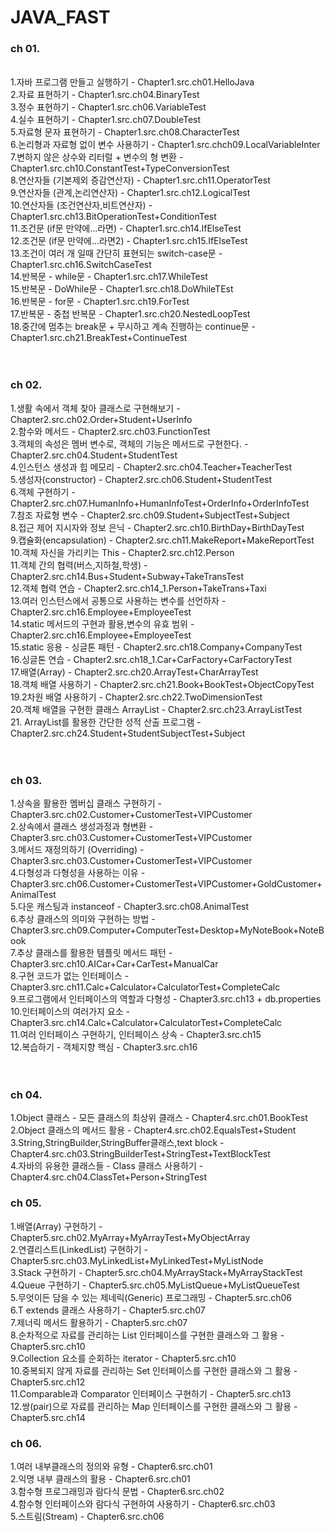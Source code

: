 <h1>JAVA_FAST</h1>

<h3>ch 01.</h3> <br>
  1.자바 프로그램 만들고 실행하기 -  Chapter1.src.ch01.HelloJava<br>
  2.자료 표현하기 - Chapter1.src.ch04.BinaryTest<br>
  3.정수 표현하기 - Chapter1.src.ch06.VariableTest<br>
  4.실수 표현하기 - Chapter1.src.ch07.DoubleTest<br>
  5.자료형 문자 표현하기 - Chapter1.src.ch08.CharacterTest<br>
  6.논리형과 자료형 없이 변수 사용하기 - Chapter1.src.chch09.LocalVariableInter<br>
  7.변하지 않은 상수와 리터럴 + 변수의 형 변환 - Chapter1.src.ch10.ConstantTest+TypeConversionTest<br>
  8.연산자들 (기본제외 증감연산자) - Chapter1.src.ch11.OperatorTest<br>
  9.연산자들 (관계,논리연산자) - Chapter1.src.ch12.LogicalTest<br>
  10.연산자들 (조건연산자,비트연산자) - Chapter1.src.ch13.BitOperationTest+ConditionTest<br>
  11.조건문 (if문 만약에...라면) - Chapter1.src.ch14.IfElseTest<br>
  12.조건문 (if문 만약에...라면2) - Chapter1.src.ch15.IfElseTest<br>
  13.조건이 여러 개 일때 간단히 표현되는 switch-case문 - Chapter1.src.ch16.SwitchCaseTest<br>
  14.반복문 - while문 - Chapter1.src.ch17.WhileTest<br>
  15.반복문 - DoWhile문 - Chapter1.src.ch18.DoWhileTEst<br>
  16.반복문 - for문 - Chapter1.src.ch19.ForTest<br>
  17.반복문 - 중첩 반복문 - Chapter1.src.ch20.NestedLoopTest<br>
  18.중간에 멈추는 break문 + 무시하고 계속 진행하는 continue문 - Chapter1.src.ch21.BreakTest+ContinueTest<br><br><br>

 <h3> ch 02.</h3>
   1.생활 속에서 객체 찾아 클래스로 구현해보기 - Chapter2.src.ch02.Order+Student+UserInfo<br>
   2.함수와 메서드 - Chapter2.src.ch03.FunctionTest<br>
   3.객체의 속성은 멤버 변수로, 객체의 기능은 메서드로 구현한다. - Chapter2.src.ch04.Student+StudentTest<br>
   4.인스턴스 생성과 힙 메모리 - Chapter2.src.ch04.Teacher+TeacherTest<br>
   5.생성자(constructor) - Chapter2.src.ch06.Student+StudentTest<br>
   6.객체 구현하기 - Chapter2.src.ch07.HumanInfo+HumanInfoTest+OrderInfo+OrderInfoTest<br>
   7.참조 자료형 변수 - Chapter2.src.ch09.Student+SubjectTest+Subject<br>
   8.접근 제어 지시자와 정보 은닉 - Chapter2.src.ch10.BirthDay+BirthDayTest<br>
   9.캡슐화(encapsulation) - Chapter2.src.ch11.MakeReport+MakeReportTest<br>
   10.객체 자신을 가리키는 This - Chapter2.src.ch12.Person<br>
   11.객체 간의 협력(버스,지하철,학생) - Chapter2.src.ch14.Bus+Student+Subway+TakeTransTest<br>
   12.객체 협력 연습 - Chapter2.src.ch14_1.Person+TakeTrans+Taxi<br>
   13.여러 인스턴스에서 공통으로 사용하는 변수를 선언하자 - Chapter2.src.ch16.Employee+EmployeeTest<br>
   14.static 메서드의 구현과 활용,변수의 유효 범위 - Chapter2.src.ch16.Employee+EmployeeTest<br>
   15.static 응용 - 싱글톤 패턴 - Chapter2.src.ch18.Company+CompanyTest<br>
   16.싱글톤 연습 - Chapter2.src.ch18_1.Car+CarFactory+CarFactoryTest<br>
   17.배열(Array) - Chapter2.src.ch20.ArrayTest+CharArrayTest<br>
   18.객체 배열 사용하기 - Chapter2.src.ch21.Book+BookTest+ObjectCopyTest<br>
   19.2차원 배열 사용하기 - Chapter2.src.ch22.TwoDimensionTest<br>
   20.객체 배열을 구현한 클래스 ArrayList - Chapter2.src.ch23.ArrayListTest<br>
   21. ArrayList를 활용한 간단한 성적 산출 프로그램 - Chapter2.src.ch24.Student+StudentSubjectTest+Subject<br><br><br>

   <h3> ch 03. </h3>
   1.상속을 활용한 멤버십 클래스 구현하기 - Chapter3.src.ch02.Customer+CustomerTest+VIPCustomer<br>
   2.상속에서 클래스 생성과정과 형변환 - Chapter3.src.ch03.Customer+CustomerTest+VIPCustomer<br>
   3.메서드 재정의하기 (Overriding) - Chapter3.src.ch03.Customer+CustomerTest+VIPCustomer<br>
   4.다형성과 다형성을 사용하는 이유 - Chapter3.src.ch06.Customer+CustomerTest+VIPCustomer+GoldCustomer+AnimalTest<br>
   5.다운 캐스팅과 instanceof - Chapter3.src.ch08.AnimalTest<br>
   6.추상 클래스의 의미와 구현하는 방법 - Chapter3.src.ch09.Computer+ComputerTest+Desktop+MyNoteBook+NoteBook<br>
   7.추상 클래스를 활용한 템플릿 메서드 패턴 - Chapter3.src.ch10.AICar+Car+CarTest+ManualCar<br>
   8.구현 코드가 없는 인터페이스 - Chapter3.src.ch11.Calc+Calculator+CalculatorTest+CompleteCalc<br>
   9.프로그램에서 인터페이스의 역할과 다형성 - Chapter3.src.ch13 + db.properties<br>
   10.인터페이스의 여러가지 요소 - Chapter3.src.ch14.Calc+Calculator+CalculatorTest+CompleteCalc<br>
   11.여러 인터페이스 구현하기, 인터페이스 상속 - Chapter3.src.ch15<br>
   12.복습하기 - 객체지향 핵심 - Chapter3.src.ch16
   <br><br><br>

   <h3> ch 04. </h3>
   1.Object 클래스 - 모든 클래스의 최상위 클래스 - Chapter4.src.ch01.BookTest<br>
   2.Object 클래스의 메서드 활용 - Chapter4.src.ch02.EqualsTest+Student<br>
   3.String,StringBuilder,StringBuffer클래스,text block - Chapter4.src.ch03.StringBuilderTest+StringTest+TextBlockTest<br>
   4.자바의 유용한 클래스들 - Class 클래스 사용하기 - Chapter4.src.ch04.ClassTet+Person+StringTest<br> 

   <h3> ch 05. </h3>
   1.배열(Array) 구현하기 - Chapter5.src.ch02.MyArray+MyArrayTest+MyObjectArray  <br>
   2.연결리스트(LinkedList) 구현하기 - Chapter5.src.ch03.MyLinkedList+MyLinkedTest+MyListNode<br>
   3.Stack 구현하기 - Chapter5.src.ch04.MyArrayStack+MyArrayStackTest<br>
   4.Queue 구현하기 - Chapter5.src.ch05.MyListQueue+MyListQueueTest<br>
   5.무엇이든 담을 수 있는 제네릭(Generic) 프로그래밍 - Chapter5.src.ch06<br>
   6.T extends 클래스 사용하기 - Chapter5.src.ch07<br>
   7.제너릭 메서드 활용하기 - Chapter5.src.ch07<br>
   8.순차적으로 자료를 관리하는 List 인터페이스를 구현한 클래스와 그 활용 - Chapter5.src.ch10<br>
   9.Collection 요소를 순회하는 iterator - Chapter5.src.ch10<br>
   10.중복되지 않게 자료를 관리하는 Set 인터페이스를 구현한 클래스와 그 활용 - Chapter5.src.ch12<br>
   11.Comparable과 Comparator 인터페이스 구현하기 - Chapter5.src.ch13<br>
   12.쌍(pair)으로 자료를 관리하는 Map 인터페이스를 구현한 클래스와 그 활용 - Chapter5.src.ch14<br>

   <h3> ch 06. </h3>
   1.여러 내부클래스의 정의와 유형 - Chapter6.src.ch01<br>
   2.익명 내부 클래스의 활용 - Chapter6.src.ch01<br>
   3.함수형 프로그래밍과 람다식 문법 - Chapter6.src.ch02<br>
   4.함수형 인터페이스와 람다식 구현하여 사용하기 - Chapter6.src.ch03<br>
   5.스트림(Stream) - Chapter6.src.ch06<br>


